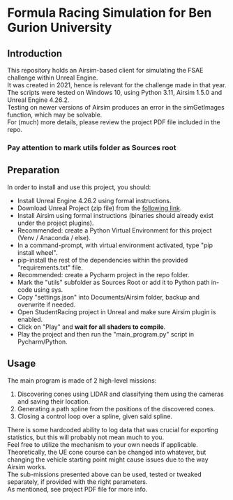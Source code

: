 # Formula Racing Simulation for Ben Gurion University
## Introduction
This repository holds an Airsim-based client for simulating the FSAE challenge within Unreal Engine.  
It was created in 2021, hence is relevant for the challenge made in that year.  
The scripts were tested on Windows 10, using Python 3.11, Airsim 1.5.0 and Unreal Engine 4.26.2.  
Testing on newer versions of Airsim produces an error in the simGetImages function, which may be solvable.  
For (much) more details, please review the project PDF file included in the repo.  

### Pay attention to mark utils folder as Sources root
 
## Preparation
In order to install and use this project, you should:  
* Install Unreal Engine 4.26.2 using formal instructions.
* Download Unreal Project (zip file) from the [following link](https://drive.google.com/drive/folders/1_BdXtkc-P8FzvNqy38et9genC3dfL_1K?usp=sharing "project files location").
* Install Airsim using formal instructions (binaries should already exist under the project plugins).
* Recommended: create a Python Virtual Environment for this project (Venv / Anaconda / else).
* In a command-prompt, with virtual environment activated, type "pip install wheel".
* pip-install the rest of the dependencies within the provided "requirements.txt" file.
* Recommended: create a Pycharm project in the repo folder.
* Mark the "utils" subfolder as Sources Root or add it to Python path in-code using sys.
* Copy "settings.json" into Documents/Airsim folder, backup and overwrite if needed.
* Open StudentRacing project in Unreal and make sure Airsim plugin is enabled.
* Click on "Play" and **wait for all shaders to compile**.
* Play the project and then run the "main_program.py" script in Pycharm/Python.

## Usage
The main program is made of 2 high-level missions:  
1. Discovering cones using LIDAR and classifying them using the cameras and saving their location.  
2. Generating a path spline from the positions of the discovered cones.  
3. Closing a control loop over a spline, given said spline.  
  
There is some hardcoded ability to log data that was crucial for exporting statistics, but this will probably not mean much to you.  
Feel free to utilize the mechanism to your own needs if applicable.  
Theoretically, the UE cone course can be changed into whatever, but changing the vehicle starting point might cause issues due to the way Airsim works.  
The sub-missions presented above can be used, tested or tweaked separately, if provided with the right parameters.  
As mentioned, see project PDF file for more info.  






